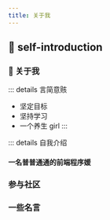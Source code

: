 ```yaml
---
title: 关于我
---
```


<!-- <body background="/guide/bg-girl.jpg"> -->

## :rabbit: self-introduction

<!-- <div class="img-align">
<img :src="$withBase('/guide/me.jpg')" alt="飞天小女孩" width="10%" align="middle">
</div> -->

### :hibiscus: 关于我


::: details 言简意赅

- 坚定目标
- 坚持学习
- 一个养生 girl
  :::

::: details 自我介绍

#### 一名普普通通的前端程序媛



### 参与社区



### 一些名言


